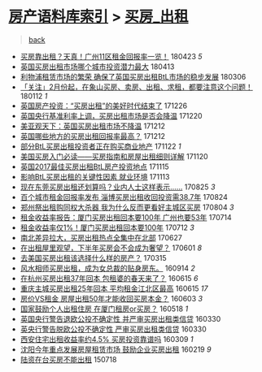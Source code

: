 [房产语料库索引](../../README.md)  > [买房_出租](买房_出租.md)
====
> [back](../README.md)

- [买房靠出租？天真！广州11区租金回报率一览！](http://jkwz.applinzi.com/ittc/7095128788038059025.html#%E4%B9%B0%E6%88%BF%E9%9D%A0%E5%87%BA%E7%A7%9F%EF%BC%9F%E5%A4%A9%E7%9C%9F%EF%BC%81%E5%B9%BF%E5%B7%9E11%E5%8C%BA%E7%A7%9F%E9%87%91%E5%9B%9E%E6%8A%A5%E7%8E%87%E4%B8%80%E8%A7%88%EF%BC%81) 180423 *5* 
- [英国买房出租市场哪个城市投资潜力最大](http://jkwz.applinzi.com/ittc/7091417418943693831.html#%E8%8B%B1%E5%9B%BD%E4%B9%B0%E6%88%BF%E5%87%BA%E7%A7%9F%E5%B8%82%E5%9C%BA%E5%93%AA%E4%B8%AA%E5%9F%8E%E5%B8%82%E6%8A%95%E8%B5%84%E6%BD%9C%E5%8A%9B%E6%9C%80%E5%A4%A7) 180413  
- [利物浦租赁市场的繁荣 确保了英国买房出租BtL市场的稳步发展](http://jkwz.applinzi.com/ittc/7077018433705477136.html#%E5%88%A9%E7%89%A9%E6%B5%A6%E7%A7%9F%E8%B5%81%E5%B8%82%E5%9C%BA%E7%9A%84%E7%B9%81%E8%8D%A3+%E7%A1%AE%E4%BF%9D%E4%BA%86%E8%8B%B1%E5%9B%BD%E4%B9%B0%E6%88%BF%E5%87%BA%E7%A7%9FBtL%E5%B8%82%E5%9C%BA%E7%9A%84%E7%A8%B3%E6%AD%A5%E5%8F%91%E5%B1%95) 180306  
- [「关注」2月份起，在象山买房、卖房、出租、求租，都要注意这个问题！](http://jkwz.applinzi.com/ittc/7057734506922902535.html#%E3%80%8C%E5%85%B3%E6%B3%A8%E3%80%8D2%E6%9C%88%E4%BB%BD%E8%B5%B7%EF%BC%8C%E5%9C%A8%E8%B1%A1%E5%B1%B1%E4%B9%B0%E6%88%BF%E3%80%81%E5%8D%96%E6%88%BF%E3%80%81%E5%87%BA%E7%A7%9F%E3%80%81%E6%B1%82%E7%A7%9F%EF%BC%8C%E9%83%BD%E8%A6%81%E6%B3%A8%E6%84%8F%E8%BF%99%E4%B8%AA%E9%97%AE%E9%A2%98%EF%BC%81) 180112 *1* 
- [英国房产投资：“买房出租”的美好时代结束了](http://jkwz.applinzi.com/ittc/7051307475968459793.html#%E8%8B%B1%E5%9B%BD%E6%88%BF%E4%BA%A7%E6%8A%95%E8%B5%84%EF%BC%9A%E2%80%9C%E4%B9%B0%E6%88%BF%E5%87%BA%E7%A7%9F%E2%80%9D%E7%9A%84%E7%BE%8E%E5%A5%BD%E6%97%B6%E4%BB%A3%E7%BB%93%E6%9D%9F%E4%BA%86) 171226  
- [英国央行基准利率上调，买房出租市场是否会降温](http://jkwz.applinzi.com/ittc/7049090100565115921.html#%E8%8B%B1%E5%9B%BD%E5%A4%AE%E8%A1%8C%E5%9F%BA%E5%87%86%E5%88%A9%E7%8E%87%E4%B8%8A%E8%B0%83%EF%BC%8C%E4%B9%B0%E6%88%BF%E5%87%BA%E7%A7%9F%E5%B8%82%E5%9C%BA%E6%98%AF%E5%90%A6%E4%BC%9A%E9%99%8D%E6%B8%A9) 171220  
- [美亚观天下：英国买房出租市场不降温](http://jkwz.applinzi.com/ittc/7046241541452989456.html#%E7%BE%8E%E4%BA%9A%E8%A7%82%E5%A4%A9%E4%B8%8B%EF%BC%9A%E8%8B%B1%E5%9B%BD%E4%B9%B0%E6%88%BF%E5%87%BA%E7%A7%9F%E5%B8%82%E5%9C%BA%E4%B8%8D%E9%99%8D%E6%B8%A9) 171212  
- [英国哪些地方的买房出租回报率最高？](http://jkwz.applinzi.com/ittc/7046111356560868368.html#%E8%8B%B1%E5%9B%BD%E5%93%AA%E4%BA%9B%E5%9C%B0%E6%96%B9%E7%9A%84%E4%B9%B0%E6%88%BF%E5%87%BA%E7%A7%9F%E5%9B%9E%E6%8A%A5%E7%8E%87%E6%9C%80%E9%AB%98%EF%BC%9F) 171212  
- [部分BtL买房出租投资者正在购买商业地产](http://jkwz.applinzi.com/ittc/7038421529245778961.html#%E9%83%A8%E5%88%86BtL%E4%B9%B0%E6%88%BF%E5%87%BA%E7%A7%9F%E6%8A%95%E8%B5%84%E8%80%85%E6%AD%A3%E5%9C%A8%E8%B4%AD%E4%B9%B0%E5%95%86%E4%B8%9A%E5%9C%B0%E4%BA%A7) 171122 *1* 
- [美国买房入门必读——买房指南和房屋出租细则详解](http://jkwz.applinzi.com/ittc/7038074415261156368.html#%E7%BE%8E%E5%9B%BD%E4%B9%B0%E6%88%BF%E5%85%A5%E9%97%A8%E5%BF%85%E8%AF%BB%E2%80%94%E2%80%94%E4%B9%B0%E6%88%BF%E6%8C%87%E5%8D%97%E5%92%8C%E6%88%BF%E5%B1%8B%E5%87%BA%E7%A7%9F%E7%BB%86%E5%88%99%E8%AF%A6%E8%A7%A3) 171120  
- [英国2017最佳买房出租BtL房产投资地点](http://jkwz.applinzi.com/ittc/7036110835255084049.html#%E8%8B%B1%E5%9B%BD2017%E6%9C%80%E4%BD%B3%E4%B9%B0%E6%88%BF%E5%87%BA%E7%A7%9FBtL%E6%88%BF%E4%BA%A7%E6%8A%95%E8%B5%84%E5%9C%B0%E7%82%B9) 171115  
- [影响BtL买房出租的关键性因素 就业环境](http://jkwz.applinzi.com/ittc/7035358021922849808.html#%E5%BD%B1%E5%93%8DBtL%E4%B9%B0%E6%88%BF%E5%87%BA%E7%A7%9F%E7%9A%84%E5%85%B3%E9%94%AE%E6%80%A7%E5%9B%A0%E7%B4%A0+%E5%B0%B1%E4%B8%9A%E7%8E%AF%E5%A2%83) 171113  
- [现在东莞买房出租还划算吗？业内人士这样表示……](http://jkwz.applinzi.com/ittc/7005657759146837009.html#%E7%8E%B0%E5%9C%A8%E4%B8%9C%E8%8E%9E%E4%B9%B0%E6%88%BF%E5%87%BA%E7%A7%9F%E8%BF%98%E5%88%92%E7%AE%97%E5%90%97%EF%BC%9F%E4%B8%9A%E5%86%85%E4%BA%BA%E5%A3%AB%E8%BF%99%E6%A0%B7%E8%A1%A8%E7%A4%BA%E2%80%A6%E2%80%A6) 170825 *3* 
- [百个城市租金回报率发布 淄博买房出租收回投资需38.7年](http://jkwz.applinzi.com/ittc/7005184603860763408.html#%E7%99%BE%E4%B8%AA%E5%9F%8E%E5%B8%82%E7%A7%9F%E9%87%91%E5%9B%9E%E6%8A%A5%E7%8E%87%E5%8F%91%E5%B8%83+%E6%B7%84%E5%8D%9A%E4%B9%B0%E6%88%BF%E5%87%BA%E7%A7%9F%E6%94%B6%E5%9B%9E%E6%8A%95%E8%B5%84%E9%9C%8038.7%E5%B9%B4) 170824  
- [郑州祭出租购同权大杀器 我为什么反而更看好主城区买房](http://jkwz.applinzi.com/ittc/6997989404080342033.html#%E9%83%91%E5%B7%9E%E7%A5%AD%E5%87%BA%E7%A7%9F%E8%B4%AD%E5%90%8C%E6%9D%83%E5%A4%A7%E6%9D%80%E5%99%A8+%E6%88%91%E4%B8%BA%E4%BB%80%E4%B9%88%E5%8F%8D%E8%80%8C%E6%9B%B4%E7%9C%8B%E5%A5%BD%E4%B8%BB%E5%9F%8E%E5%8C%BA%E4%B9%B0%E6%88%BF) 170804 *3* 
- [租金收益率报告：厦门买房出租回本要100年 广州也要53年](http://jkwz.applinzi.com/ittc/6990046478855570448.html#%E7%A7%9F%E9%87%91%E6%94%B6%E7%9B%8A%E7%8E%87%E6%8A%A5%E5%91%8A%EF%BC%9A%E5%8E%A6%E9%97%A8%E4%B9%B0%E6%88%BF%E5%87%BA%E7%A7%9F%E5%9B%9E%E6%9C%AC%E8%A6%81100%E5%B9%B4+%E5%B9%BF%E5%B7%9E%E4%B9%9F%E8%A6%8153%E5%B9%B4) 170714  
- [租金收益率仅1%！厦门买房出租回本要100年](http://jkwz.applinzi.com/ittc/6989553837583893520.html#%E7%A7%9F%E9%87%91%E6%94%B6%E7%9B%8A%E7%8E%87%E4%BB%851%25%EF%BC%81%E5%8E%A6%E9%97%A8%E4%B9%B0%E6%88%BF%E5%87%BA%E7%A7%9F%E5%9B%9E%E6%9C%AC%E8%A6%81100%E5%B9%B4) 170712 *3* 
- [南北差异拉大，买房出租热点全集中在北部](http://jkwz.applinzi.com/ittc/6983673069619905541.html#%E5%8D%97%E5%8C%97%E5%B7%AE%E5%BC%82%E6%8B%89%E5%A4%A7%EF%BC%8C%E4%B9%B0%E6%88%BF%E5%87%BA%E7%A7%9F%E7%83%AD%E7%82%B9%E5%85%A8%E9%9B%86%E4%B8%AD%E5%9C%A8%E5%8C%97%E9%83%A8) 170627  
- [在出租屋里观望，下半年买房会不会成为奢望？](http://jkwz.applinzi.com/ittc/6974224025378096132.html#%E5%9C%A8%E5%87%BA%E7%A7%9F%E5%B1%8B%E9%87%8C%E8%A7%82%E6%9C%9B%EF%BC%8C%E4%B8%8B%E5%8D%8A%E5%B9%B4%E4%B9%B0%E6%88%BF%E4%BC%9A%E4%B8%8D%E4%BC%9A%E6%88%90%E4%B8%BA%E5%A5%A2%E6%9C%9B%EF%BC%9F) 170601 *8* 
- [去美国买房出租该选择什么样的房产？](http://jkwz.applinzi.com/ittc/6945210578476991492.html#%E5%8E%BB%E7%BE%8E%E5%9B%BD%E4%B9%B0%E6%88%BF%E5%87%BA%E7%A7%9F%E8%AF%A5%E9%80%89%E6%8B%A9%E4%BB%80%E4%B9%88%E6%A0%B7%E7%9A%84%E6%88%BF%E4%BA%A7%EF%BC%9F) 170315  
- [风水相师买房出租，成为女总裁的贴身房东。](http://jkwz.applinzi.com/ittc/6877679573772272644.html#%E9%A3%8E%E6%B0%B4%E7%9B%B8%E5%B8%88%E4%B9%B0%E6%88%BF%E5%87%BA%E7%A7%9F%EF%BC%8C%E6%88%90%E4%B8%BA%E5%A5%B3%E6%80%BB%E8%A3%81%E7%9A%84%E8%B4%B4%E8%BA%AB%E6%88%BF%E4%B8%9C%E3%80%82) 160914 *2* 
- [在杭州买房出租37年回本 包租婆的春天来了？](http://jkwz.applinzi.com/ittc/6843995520183567365.html#%E5%9C%A8%E6%9D%AD%E5%B7%9E%E4%B9%B0%E6%88%BF%E5%87%BA%E7%A7%9F37%E5%B9%B4%E5%9B%9E%E6%9C%AC+%E5%8C%85%E7%A7%9F%E5%A9%86%E7%9A%84%E6%98%A5%E5%A4%A9%E6%9D%A5%E4%BA%86%EF%BC%9F) 160615 *6* 
- [重庆主城买房出租25年回本 平均租金江北区最高](http://jkwz.applinzi.com/ittc/6843842279080723460.html#%E9%87%8D%E5%BA%86%E4%B8%BB%E5%9F%8E%E4%B9%B0%E6%88%BF%E5%87%BA%E7%A7%9F25%E5%B9%B4%E5%9B%9E%E6%9C%AC+%E5%B9%B3%E5%9D%87%E7%A7%9F%E9%87%91%E6%B1%9F%E5%8C%97%E5%8C%BA%E6%9C%80%E9%AB%98) 160615 *17* 
- [房价VS租金 房屋出租50年才能收回买房本金？](http://jkwz.applinzi.com/ittc/6839575296688522245.html#%E6%88%BF%E4%BB%B7VS%E7%A7%9F%E9%87%91+%E6%88%BF%E5%B1%8B%E5%87%BA%E7%A7%9F50%E5%B9%B4%E6%89%8D%E8%83%BD%E6%94%B6%E5%9B%9E%E4%B9%B0%E6%88%BF%E6%9C%AC%E9%87%91%EF%BC%9F) 160603 *3* 
- [国家鼓励个人出租住房 在厦门租房or买房？](http://jkwz.applinzi.com/ittc/6833614989776389125.html#%E5%9B%BD%E5%AE%B6%E9%BC%93%E5%8A%B1%E4%B8%AA%E4%BA%BA%E5%87%BA%E7%A7%9F%E4%BD%8F%E6%88%BF+%E5%9C%A8%E5%8E%A6%E9%97%A8%E7%A7%9F%E6%88%BFor%E4%B9%B0%E6%88%BF%EF%BC%9F) 160518 *1* 
- [英国央行警告退欧公投不确定性 并严审买房出租类信贷](http://jkwz.applinzi.com/ittc/6815320908440798213.html#%E8%8B%B1%E5%9B%BD%E5%A4%AE%E8%A1%8C%E8%AD%A6%E5%91%8A%E9%80%80%E6%AC%A7%E5%85%AC%E6%8A%95%E4%B8%8D%E7%A1%AE%E5%AE%9A%E6%80%A7+%E5%B9%B6%E4%B8%A5%E5%AE%A1%E4%B9%B0%E6%88%BF%E5%87%BA%E7%A7%9F%E7%B1%BB%E4%BF%A1%E8%B4%B7) 160330  
- [英央行警告脱欧公投不确定性 严审买房出租类信贷](http://jkwz.applinzi.com/ittc/6815305364958348293.html#%E8%8B%B1%E5%A4%AE%E8%A1%8C%E8%AD%A6%E5%91%8A%E8%84%B1%E6%AC%A7%E5%85%AC%E6%8A%95%E4%B8%8D%E7%A1%AE%E5%AE%9A%E6%80%A7+%E4%B8%A5%E5%AE%A1%E4%B9%B0%E6%88%BF%E5%87%BA%E7%A7%9F%E7%B1%BB%E4%BF%A1%E8%B4%B7) 160330  
- [西安住宅出租收益率约4.5% 买房投资靠谱吗](http://jkwz.applinzi.com/ittc/6807708182243705860.html#%E8%A5%BF%E5%AE%89%E4%BD%8F%E5%AE%85%E5%87%BA%E7%A7%9F%E6%94%B6%E7%9B%8A%E7%8E%87%E7%BA%A64.5%25+%E4%B9%B0%E6%88%BF%E6%8A%95%E8%B5%84%E9%9D%A0%E8%B0%B1%E5%90%97) 160309 *1* 
- [沈阳今年重点发展房屋租赁市场 鼓励企业买房出租](http://jkwz.applinzi.com/ittc/6800464927944868868.html#%E6%B2%88%E9%98%B3%E4%BB%8A%E5%B9%B4%E9%87%8D%E7%82%B9%E5%8F%91%E5%B1%95%E6%88%BF%E5%B1%8B%E7%A7%9F%E8%B5%81%E5%B8%82%E5%9C%BA+%E9%BC%93%E5%8A%B1%E4%BC%81%E4%B8%9A%E4%B9%B0%E6%88%BF%E5%87%BA%E7%A7%9F) 160219 *9* 
- [陆资在台买房不能出租](http://jkwz.applinzi.com/ittc/547650611424822366.html#%E9%99%86%E8%B5%84%E5%9C%A8%E5%8F%B0%E4%B9%B0%E6%88%BF%E4%B8%8D%E8%83%BD%E5%87%BA%E7%A7%9F) 150718  
